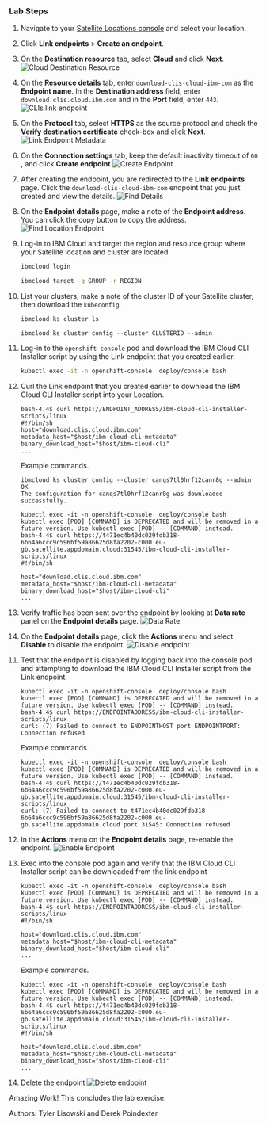     
### Lab Steps
1. Navigate to your [Satellite Locations console](https://cloud.ibm.com/satellite/locations/) and select your location. 
2. Click **Link endpoints** > **Create an endpoint**.

2. On the **Destination resource** tab, select **Cloud** and click **Next**.
![Cloud Destination Resource](.pastes/cloud_destination_resource.png)


3. On the **Resource details** tab, enter `download-clis-cloud-ibm-com` as the **Endpoint name**. In the **Destination address** field, enter `download.clis.cloud.ibm.com` and in the **Port** field, enter `443`.
![CLIs link endpoint](.pastes/clis_cloud_ibm_com_endpoint.png)

4. On the **Protocol** tab, select **HTTPS** as the source protocol and check the **Verify destination certificate** check-box and click **Next**.
![Link Endpoint Metadata](.pastes/clis_linkendpoint_protocol_metadata.png)

5. On the **Connection settings** tab, keep the default inactivity timeout of `60` , and click **Create endpoint**
![Create Endpoint](.pastes/create_cli_link_endpoint.png)

6. After creating the endpoint, you are redirected to the **Link endpoints** page. Click the `download-clis-cloud-ibm-com` endpoint that you just created and view the details.
![Find Details](.pastes/find_link_endpoint_details.png)

7. On the **Endpoint details** page, make a note of the **Endpoint address**. You can click the copy button to copy the address.
![Find Location Endpoint](.pastes/find_location_endpoint.png)

8. Log-in to IBM Cloud and target the region and resource group where your Satellite location and cluster are located. 
    ```sh
    ibmcloud login
    ```
    
    ```sh
    ibmcloud target -g GROUP -r REGION
    ```

9. List your clusters, make a note of the cluster ID of your Satellite cluster, then download the `kubeconfig`.
    ```sh
    ibmcloud ks cluster ls
    ```
    
    ```
    ibmcloud ks cluster config --cluster CLUSTERID --admin
    ```

10. Log-in to the `openshift-console` pod and download the IBM Cloud CLI Installer script by using the Link endpoint that you created earlier.
    ```sh
    kubectl exec -it -n openshift-console  deploy/console bash
    ```

12. Curl the Link endpoint that you created earlier to download the IBM Cloud CLI Installer script into your Location.
    ```
    bash-4.4$ curl https://ENDPOINT_ADDRESS/ibm-cloud-cli-installer-scripts/linux
    #!/bin/sh
    host="download.clis.cloud.ibm.com"
    metadata_host="$host/ibm-cloud-cli-metadata"
    binary_download_host="$host/ibm-cloud-cli"
    ...
    ```

     Example commands.
    ```
    ibmcloud ks cluster config --cluster canqs7tl0hrf12canr8g --admin
    OK
    The configuration for canqs7tl0hrf12canr8g was downloaded successfully.

    kubectl exec -it -n openshift-console  deploy/console bash
    kubectl exec [POD] [COMMAND] is DEPRECATED and will be removed in a future version. Use kubectl exec [POD] -- [COMMAND] instead.
    bash-4.4$ curl https://t471ec4b40dc029fdb318-6b64a6ccc9c596bf59a86625d8fa2202-c000.eu-gb.satellite.appdomain.cloud:31545/ibm-cloud-cli-installer-scripts/linux
    #!/bin/sh
      
    host="download.clis.cloud.ibm.com"
    metadata_host="$host/ibm-cloud-cli-metadata"
    binary_download_host="$host/ibm-cloud-cli"
    ...
    ```

9. Verify traffic has been sent over the endpoint by looking at **Data rate** panel on the **Endpoint details** page.
![Data Rate](.pastes/data_rate.png)

13. On the **Endpoint details** page, click the **Actions** menu and select **Disable** to disable the endpoint. 
![Disable endpoint](.pastes/disable_endpoint.png)

11) Test that the endpoint is disabled by logging back into the console pod and attempting to download the IBM Cloud CLI Installer script from the Link endpoint.
    ```
    kubectl exec -it -n openshift-console  deploy/console bash
    kubectl exec [POD] [COMMAND] is DEPRECATED and will be removed in a future version. Use kubectl exec [POD] -- [COMMAND] instead.
    bash-4.4$ curl https://ENDPOINTADDRESS/ibm-cloud-cli-installer-scripts/linux
    curl: (7) Failed to connect to ENDPOINTHOST port ENDPOINTPORT: Connection refused
    ```

    Example commands.

    ```
    kubectl exec -it -n openshift-console  deploy/console bash
    kubectl exec [POD] [COMMAND] is DEPRECATED and will be removed in a future version. Use kubectl exec [POD] -- [COMMAND] instead.
    bash-4.4$ curl https://t471ec4b40dc029fdb318-6b64a6ccc9c596bf59a86625d8fa2202-c000.eu-gb.satellite.appdomain.cloud:31545/ibm-cloud-cli-installer-scripts/linux
    curl: (7) Failed to connect to t471ec4b40dc029fdb318-6b64a6ccc9c596bf59a86625d8fa2202-c000.eu-gb.satellite.appdomain.cloud port 31545: Connection refused
    ```

12. In the **Actions** menu on the **Endpoint details** page, re-enable the endpoint.
![Enable Endpoint](.pastes/enable_endpoint.png)

13) Exec into the console pod again and verify that the IBM Cloud CLI Installer script can be downloaded from the link endpoint
    ```
    kubectl exec -it -n openshift-console  deploy/console bash
    kubectl exec [POD] [COMMAND] is DEPRECATED and will be removed in a future version. Use kubectl exec [POD] -- [COMMAND] instead.
    bash-4.4$ curl https://ENDPOINTADDRESS/ibm-cloud-cli-installer-scripts/linux
    #!/bin/sh

    host="download.clis.cloud.ibm.com"
    metadata_host="$host/ibm-cloud-cli-metadata"
    binary_download_host="$host/ibm-cloud-cli"
    ...
    ```

    Example commands.

    ```
    kubectl exec -it -n openshift-console  deploy/console bash
    kubectl exec [POD] [COMMAND] is DEPRECATED and will be removed in a future version. Use kubectl exec [POD] -- [COMMAND] instead.
    bash-4.4$ curl https://t471ec4b40dc029fdb318-6b64a6ccc9c596bf59a86625d8fa2202-c000.eu-gb.satellite.appdomain.cloud:31545/ibm-cloud-cli-installer-scripts/linux
    #!/bin/sh

    host="download.clis.cloud.ibm.com"
    metadata_host="$host/ibm-cloud-cli-metadata"
    binary_download_host="$host/ibm-cloud-cli"
    ...
    ```

14. Delete the endpoint
![Delete endpoint](.pastes/delete-endpoint.png)

Amazing Work! This concludes the lab exercise.

Authors: Tyler Lisowski and Derek Poindexter

